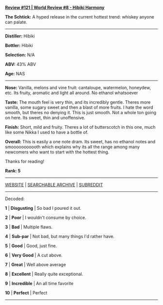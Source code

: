 
[**Review #121 | World Review #8 - Hibiki Harmony**]( https://t8ke.review/review-121-hibiki-harmony/)

**The Schtick:** A hyped release in the current hottest trend: whiskey anyone can palate. 

-----

**Distiller:** Hibiki

**Bottler:** Hibiki

**Selection:** N/A

**ABV:**  43% ABV

**Age:** NAS 

-----

**Nose:**  Vanilla, melons and vine fruit: cantaloupe, watermelon, honeydew, etc. Its fruity, aromatic and light all around. No ethanol whatsoever

**Taste:** The mouth feel is very thin, and its incredibly gentle. Theres more vanilla, some sugary sweet and then a blast of more fruits. I hate the word smooth, but theres no denying it. This is just smooth. Not a whole ton going on here. Its sweet, thin and unoffensive. 

**Finish:** Short, mild and fruity. Theres a lot of butterscotch in this one, much like some Nikka I used to have a bottle of. 

**Overall:** This is easily a one note dram. Its sweet, has no ethanol notes and smooooooooooth which explains why its all the range among many newcomers who want to start with the hottest thing.

Thanks for reading!

**Rank: 5**



-----

[WEBSITE](https://t8ke.review) | [SEARCHABLE ARCHIVE](https://t8ke.review/review-archive/) | [SUBREDDIT](https://reddit.com/r/t8kereviews)

-----

Decoded:

**1** | **Disgusting** | So bad I poured it out.

**2** | **Poor** | I wouldn't consume by choice.

**3** | **Bad** | Multiple flaws.

**4** | **Sub-par** | Not bad, but many things I'd rather have.

**5** | **Good** | Good, just fine.

**6** | **Very Good** | A cut above.

**7** | **Great** | Well above average

**8** | **Excellent** | Really quite exceptional.

**9** | **Incredible** | An all time favorite

**10** | **Perfect** | Perfect

----

